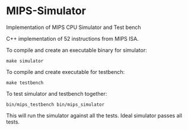 # MIPS-Simulator
Implementation of MIPS CPU Simulator and Test bench

C++ implementation of 52 instructions from MIPS ISA. 

To compile and create an executable binary for simulator:
																														
	make simulator

To compile and create executable for testbench:

	make testbench

To test simulator and testbench together:

	bin/mips_testbench bin/mips_simulator 

This will run the simulator against all the tests. Ideal simulator passes all tests. 
